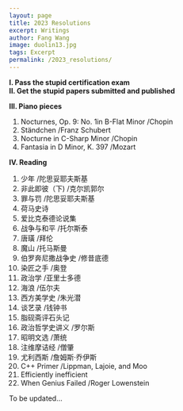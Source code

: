 ```yaml
---
layout: page
title: 2023 Resolutions
excerpt: Writings
author: Fang Wang
image: duolin13.jpg
tags: Excerpt
permalink: /2023_resolutions/
---
```


**I. Pass the stupid certification exam**   
**II. Get the stupid papers submitted and published**

**III. Piano pieces**
1. Nocturnes, Op. 9: No. 1in B-Flat Minor /Chopin     
2. Ständchen /Franz Schubert        
3. Nocturne in C-Sharp Minor /Chopin   
4. Fantasia in D Minor, K. 397 /Mozart 

**IV. Reading**
1. 少年 /陀思妥耶夫斯基   
2. 非此即彼（下) /克尔凯郭尔   
3. 罪与罚 /陀思妥耶夫斯基   
4. 荷马史诗   
5. 爱比克泰德论说集 
6. 战争与和平 /托尔斯泰
7. 唐璜 /拜伦
8. 魔山 /托马斯曼   
9. 伯罗奔尼撒战争史 /修昔底德   
10. 染匠之手 /奥登
11. 政治学 /亚里士多德   
12. 海浪 /伍尔夫
13. 西方美学史 /朱光潜   
14. 谈艺录 /钱钟书   
15. 脂砚斋评石头记   
16. 政治哲学史讲义 /罗尔斯    
17. 昭明文选 /萧统
18. 注维摩诘经 /僧肇    
19. 尤利西斯 /詹姆斯·乔伊斯
20. C++ Primer /Lippman, Lajoie, and Moo    
21. Efficiently inefficient   
22. When Genius Failed /Roger Lowenstein   

To be updated...
